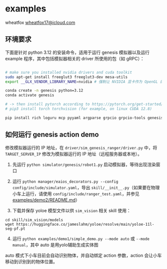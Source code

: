 # examples

wheatfox <wheatfox17@icloud.com>

## 环境要求

下面是针对 python 3.12 的安装命令，适用于运行 genesis 模拟器以及运行 example 程序，其中包括模拟器相关的 driver 所使用的包（如 gRPC）：

```bash

# make sure you installed nvidia drivers and cuda toolkit
sudo apt-get install freeglut3 freeglut3-dev mesa-utils
export __GLX_VENDOR_LIBRARY_NAME=nvidia # 强制让 NVIDIA 显卡作为 OpenGL 的渲染后端，否则启动 genesis 会卡在 build visualizer

conda create -n genesis python=3.12
conda activate genesis

# -> then install pytorch according to https://pytorch.org/get-started/locally/ <-
# pip3 install torch torchvision (for example, on linux CUDA 12.8)

pip install rich loguru mcp pyyaml argparse grpcio grpcio-tools genesis-world pynput openai python-dotenv opencv-python
```

## 如何运行 genesis action demo

修改模拟器运行的 IP 地址，在 `driver/sim_genesis_ranger/driver.py` 中，将 `TARGET_SERVER_IP` 修改为模拟器运行的 IP 地址（远程服务器或本地）。

1. 先运行 `python simulator/genesis/robot1.py` 启动模拟器，等待出现渲染窗口

2. 运行 `python manager/eaios_decorators.py --config config/include/simulator.yaml`，导出 `skill/__init__.py`（如果要在物理小车上运行，请使用 `config/include/ranger_test.yaml`，并参见 [examples/demo2/README.md](/examples/demo2/README.md)）

3. 下载并保存 yoloe 模型文件以供 `sim_vision` 相关 skill 使用：

```
cd skill/sim_vision/models
wget https://huggingface.co/jameslahm/yoloe/resolve/main/yoloe-11l-seg-pf.pt
```

4. 运行 `python examples/demo1/simple_demo.py --mode auto` 或 `--mode manual`，其中 auto 是用yolo辅助生成实体图

auto 模式下小车目前会自动识别物体，并自动绑定 action 参数，action 会让小车移动到识别到的物体位置。